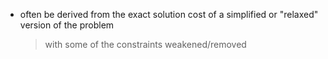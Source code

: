 - often be derived from the exact solution cost of a simplified or "relaxed" version of the problem
	> with some of the constraints weakened/removed
	

